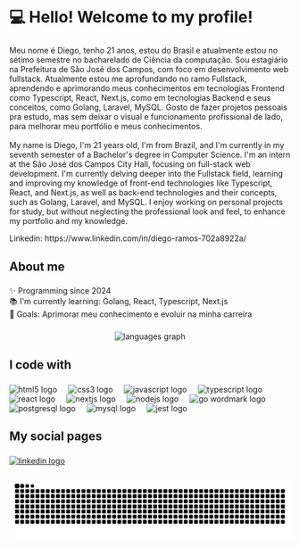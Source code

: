 <h1 align="left">💻 Hello! Welcome to my profile!</h1>

###

<p align="left">Meu nome é Diego, tenho 21 anos, estou do Brasil e atualmente estou no sétimo semestre no bacharelado de Ciência da computação.  Sou estagiário na Prefeitura de São José dos Campos, com foco em desenvolvimento web fullstack. Atualmente estou me aprofundando no ramo Fullstack, aprendendo e aprimorando meus conhecimentos em tecnologias Frontend como Typescript, React, Next.js, como em tecnologias Backend e seus conceitos, como Golang, Laravel, MySQL. Gosto de fazer projetos pessoais pra estudo, mas sem deixar o visual e funcionamento profissional de lado, para melhorar meu portfólio e meus conhecimentos.<br><br>My name is Diego, I'm 21 years old, I'm from Brazil, and I'm currently in my seventh semester of a Bachelor's degree in Computer Science. I'm an intern at the São José dos Campos City Hall, focusing on full-stack web development. I'm currently delving deeper into the Fullstack field, learning and improving my knowledge of front-end technologies like Typescript, React, and Next.js, as well as back-end technologies and their concepts, such as Golang, Laravel, and MySQL. I enjoy working on personal projects for study, but without neglecting the professional look and feel, to enhance my portfolio and my knowledge.</p>

<p align="left">Linkedin: https://www.linkedin.com/in/diego-ramos-702a8922a/</p>

###

<h2 align="left">About me</h2>

###

<p align="left">✨ Programming since 2024<br>📚 I'm currently learning: Golang, React, Typescript, Next.js<br>🎯 Goals: Aprimorar meu conhecimento e evoluir na minha carreira</p>

###

<div align="center">
  <img src="https://github-readme-stats.vercel.app/api/top-langs?username=DiegoRamos1012&locale=en&hide_title=false&layout=compact&card_width=320&langs_count=5&theme=dracula&hide_border=false&order=2" height="150" alt="languages graph"  />
</div>

###

<h2 align="left">I code with</h2>

###

<div align="left">
  <img src="https://cdn.jsdelivr.net/gh/devicons/devicon/icons/html5/html5-original.svg" height="40" alt="html5 logo" />
  <img width="12" />
  <img src="https://cdn.jsdelivr.net/gh/devicons/devicon/icons/css3/css3-original.svg" height="40" alt="css3 logo" />
  <img width="12" />
  <img src="https://cdn.jsdelivr.net/gh/devicons/devicon/icons/javascript/javascript-original.svg" height="40" alt="javascript logo" />
  <img width="12" />
  <img src="https://cdn.jsdelivr.net/gh/devicons/devicon/icons/typescript/typescript-original.svg" height="40" alt="typescript logo" />
  <img width="12" />
  <img src="https://cdn.jsdelivr.net/gh/devicons/devicon/icons/react/react-original.svg" height="40" alt="react logo" />
  <img width="12" />
  <img src="https://cdn.jsdelivr.net/gh/devicons/devicon/icons/nextjs/nextjs-original.svg" height="40" alt="nextjs logo" />
  <img width="12" />
  <img src="https://cdn.jsdelivr.net/gh/devicons/devicon/icons/nodejs/nodejs-original.svg" height="40" alt="nodejs logo" />
  <img width="12" />
  <img src="https://cdn.jsdelivr.net/gh/devicons/devicon/icons/go/go-original-wordmark.svg" height="40" alt="go wordmark logo" />
  <img width="12" />
  <img src="https://cdn.jsdelivr.net/gh/devicons/devicon/icons/postgresql/postgresql-original.svg" height="40" alt="postgresql logo" />
  <img width="12" />
  <img src="https://cdn.jsdelivr.net/gh/devicons/devicon/icons/mysql/mysql-original.svg" height="40" alt="mysql logo" />
  <img width="12" />
  <img src="https://cdn.jsdelivr.net/gh/devicons/devicon/icons/jest/jest-plain.svg" height="40" alt="jest logo" />
</div>


###

<h2 align="left">My social pages</h2>

###

<div align="left">
  <a href="https://www.linkedin.com/in/diego-ramos-702a8922a/" target="_blank">
    <img src="https://raw.githubusercontent.com/maurodesouza/profile-readme-generator/master/src/assets/icons/social/linkedin/default.svg" width="52" height="40" alt="linkedin logo" />
  </a>
</div>

###

<img src="https://raw.githubusercontent.com/DiegoRamos1012/DiegoRamos1012/output/snake.svg" alt="Snake animation" />

###
